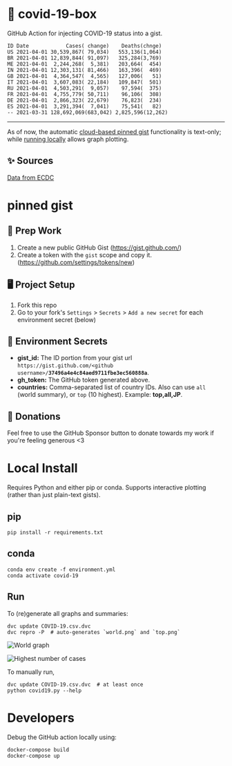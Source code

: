 # 🏥 covid-19-box

GitHub Action for injecting COVID-19 status into a gist.

```
ID Date            Cases( change)    Deaths(chnge)
US 2021-04-01 30,539,867( 79,034)   553,136(1,064)
BR 2021-04-01 12,839,844( 91,097)   325,284(3,769)
ME 2021-04-01  2,244,268(  5,381)   203,664(  454)
IN 2021-04-01 12,303,131( 81,466)   163,396(  469)
GB 2021-04-01  4,364,547(  4,565)   127,006(   51)
IT 2021-04-01  3,607,083( 22,184)   109,847(  501)
RU 2021-04-01  4,503,291(  9,057)    97,594(  375)
FR 2021-04-01  4,755,779( 50,711)    96,106(  308)
DE 2021-04-01  2,866,323( 22,679)    76,823(  234)
ES 2021-04-01  3,291,394(  7,041)    75,541(   82)
-- 2021-03-31 128,692,069(683,042) 2,825,596(12,262)
```

---

As of now, the automatic [cloud-based pinned gist](#pinned-gist) functionality is text-only;
while [running locally](#local-install) allows graph plotting.

## ✨ Sources

[Data from ECDC](https://www.ecdc.europa.eu/en/publications-data/download-todays-data-geographic-distribution-covid-19-cases-worldwide)

# pinned gist

## 🎒 Prep Work
1. Create a new public GitHub Gist (https://gist.github.com/)
1. Create a token with the `gist` scope and copy it. (https://github.com/settings/tokens/new)

## 🖥 Project Setup
1. Fork this repo
1. Go to your fork's `Settings` > `Secrets` > `Add a new secret` for each environment secret (below)

## 🤫 Environment Secrets
- **gist_id:** The ID portion from your gist url `https://gist.github.com/<github username>/`**`37496a4e4c84aed9711fbe3ec560888a`**.
- **gh_token:** The GitHub token generated above.
- **countries:** Comma-separated list of country IDs. Also can use `all` (world summary), or `top` (10 highest). Example: **top,all,JP**.

## 💸 Donations

Feel free to use the GitHub Sponsor button to donate towards my work if you're feeling generous <3

# Local Install

Requires Python and either pip or conda. Supports interactive plotting (rather than just plain-text gists).

## pip

```
pip install -r requirements.txt
```

## conda

```
conda env create -f environment.yml
conda activate covid-19
```

## Run

To (re)generate all graphs and summaries:

```
dvc update COVID-19.csv.dvc
dvc repro -P  # auto-generates `world.png` and `top.png`
```

![World graph](world.png)

![Highest number of cases](top.png)

To manually run,

```
dvc update COVID-19.csv.dvc  # at least once
python covid19.py --help
```

# Developers

Debug the GitHub action locally using:

```
docker-compose build
docker-compose up
```
